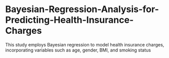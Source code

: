 # Bayesian-Regression-Analysis-for-Predicting-Health-Insurance-Charges
This study employs Bayesian regression to model health insurance charges, incorporating variables such as age, gender, BMI, and smoking status
